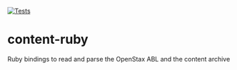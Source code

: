 [![Tests](https://github.com/openstax/content-ruby/workflows/Tests/badge.svg)](https://github.com/openstax/content-ruby/actions/workflows/tests.yml)

# content-ruby
Ruby bindings to read and parse the OpenStax ABL and the content archive
